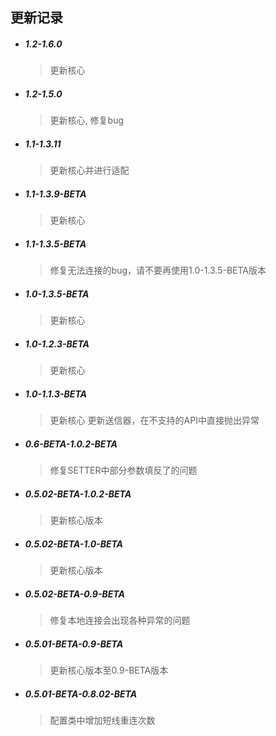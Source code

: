 ## 更新记录

- ##### 1.2-1.6.0
    > 更新核心

- ##### 1.2-1.5.0
    > 更新核心, 修复bug
                     
- ##### 1.1-1.3.11
    > 更新核心并进行适配

- ##### 1.1-1.3.9-BETA
    > 更新核心

- ##### 1.1-1.3.5-BETA
    > 修复无法连接的bug，请不要再使用1.0-1.3.5-BETA版本


- ##### 1.0-1.3.5-BETA
    > 更新核心


- ##### 1.0-1.2.3-BETA
    > 更新核心
    

- ##### 1.0-1.1.3-BETA
    > 更新核心
    > 更新送信器，在不支持的API中直接抛出异常

- ##### 0.6-BETA-1.0.2-BETA
    > 修复SETTER中部分参数填反了的问题

- ##### 0.5.02-BETA-1.0.2-BETA
    > 更新核心版本

- ##### 0.5.02-BETA-1.0-BETA
    > 更新核心版本

- ##### 0.5.02-BETA-0.9-BETA
    > 修复本地连接会出现各种异常的问题


- ##### 0.5.01-BETA-0.9-BETA
    > 更新核心版本至0.9-BETA版本

- ##### 0.5.01-BETA-0.8.02-BETA
    > 配置类中增加短线重连次数